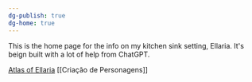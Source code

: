 ```yaml
---
dg-publish: true
dg-home: true
---
```


This is the home page for the info on my kitchen sink setting, Ellaria. It's beign built with a lot of help from ChatGPT.

[Atlas of Ellaria](/Ellaria/Atlas%20of%20Ellaria.md)
[[Criação de Personagens]]
